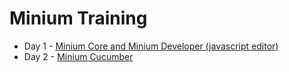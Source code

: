 # Minium Training

- Day 1 - [Minium Core and Minium Developer (javascript editor)](minium-core-js.md)
- Day 2 - [Minium Cucumber](minium-cucumber.md)

